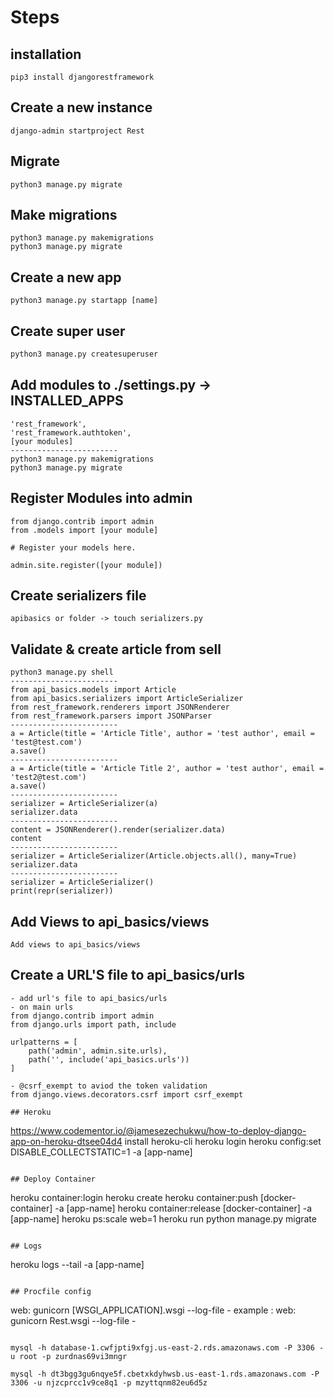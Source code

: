 # Steps

## installation
``` 
pip3 install djangorestframework
```

## Create a new instance
```
django-admin startproject Rest 
```

## Migrate
``` 
python3 manage.py migrate
```

## Make migrations
``` 
python3 manage.py makemigrations
python3 manage.py migrate
```

## Create a new app
```
python3 manage.py startapp [name] 
```

## Create super user
``` python 
python3 manage.py createsuperuser
```

## Add modules to ./settings.py -> INSTALLED_APPS
```
'rest_framework',
'rest_framework.authtoken',
[your modules]
------------------------
python3 manage.py makemigrations
python3 manage.py migrate
```

## Register Modules into admin
``` 
from django.contrib import admin
from .models import [your module]

# Register your models here.

admin.site.register([your module])
```

## Create serializers file
```
apibasics or folder -> touch serializers.py
 ```

## Validate & create article from sell
```
python3 manage.py shell
------------------------
from api_basics.models import Article
from api_basics.serializers import ArticleSerializer
from rest_framework.renderers import JSONRenderer
from rest_framework.parsers import JSONParser
------------------------
a = Article(title = 'Article Title', author = 'test author', email = 'test@test.com')
a.save()
------------------------
a = Article(title = 'Article Title 2', author = 'test author', email = 'test2@test.com')
a.save()
------------------------
serializer = ArticleSerializer(a)
serializer.data
------------------------
content = JSONRenderer().render(serializer.data)
content
------------------------
serializer = ArticleSerializer(Article.objects.all(), many=True)
serializer.data
------------------------
serializer = ArticleSerializer()
print(repr(serializer))
```
## Add Views to api_basics/views
``` 
Add views to api_basics/views
```

## Create a URL'S file to api_basics/urls
``` 
- add url's file to api_basics/urls
- on main urls
from django.contrib import admin
from django.urls import path, include

urlpatterns = [
    path('admin', admin.site.urls),
    path('', include('api_basics.urls'))
]

- @csrf_exempt to aviod the token validation
from django.views.decorators.csrf import csrf_exempt

## Heroku 
```
https://www.codementor.io/@jamesezechukwu/how-to-deploy-django-app-on-heroku-dtsee04d4
install heroku-cli
heroku login
heroku config:set DISABLE_COLLECTSTATIC=1 -a [app-name]
```

## Deploy Container
``` 
heroku container:login
heroku create
heroku container:push [docker-container] -a [app-name]
heroku container:release [docker-container] -a [app-name]
heroku ps:scale web=1
heroku run python manage.py migrate
```

## Logs 
``` 
heroku logs --tail -a [app-name]
```

## Procfile config
```
web: gunicorn [WSGI_APPLICATION].wsgi --log-file -
example : web: gunicorn Rest.wsgi --log-file -
```

mysql -h database-1.cwfjpti9xfgj.us-east-2.rds.amazonaws.com -P 3306 -u root -p zurdnas69vi3mngr

mysql -h dt3bgg3gu6nqye5f.cbetxkdyhwsb.us-east-1.rds.amazonaws.com -P 3306 -u njzcprcc1v9ce8q1 -p mzyttqnm82eu6d5z